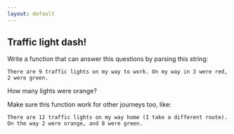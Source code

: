 ```yaml
---
layout: default
---
```


## Traffic light dash!

Write a function that can answer this questions by parsing this string:

`There are 9 traffic lights on my way to work. On my way in 3 were red, 2 were green.`

How many lights were orange?

Make sure this function work for other journeys too, like:

`There are 12 traffic lights on my way home (I take a different route). On the way 2 were orange, and 8 were green.`
